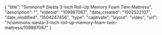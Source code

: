 {
    "title": "Simmons&reg; Siesta 3-Inch Roll-Up Memory Foam Twin Mattress",
    "description": "",
    "videoid": "109987087",
    "date_created": "1502522107",
    "date_modified": "1504247456",
    "type": "captivate",
    "layout": "video",
    "url": "\/v\/simmons-siesta-3-inch-roll-up-memory-foam-twin-mattress\/109987087"
}